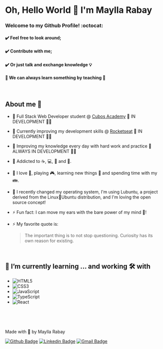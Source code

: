 # Oh, Hello World :wave: I'm Maylla Rabay 
### Welcome to my Github Profile! :octocat:
#### :heavy_check_mark: Feel free to look around;
#### :heavy_check_mark: Contribute with me;
#### :heavy_check_mark: Or just talk and exchange knowledge :bulb:
#### :rocket: We can always learn something by teaching :rocket:

<br />

## About me :dragon:
  - :book: Full Stack Web Developer student @ <a href="https://www.cubos.academy/" target="_blank">Cubos Academy</a>  🚧 IN DEVELOPMENT 🚀🚧
  - :book: Currently improving my development skills @ <a href="https://rocketseat.com.br/" target="_blank">Rocketseat</a>  🚧 IN DEVELOPMENT 🚀🚧
  - :book: Improving my knowledge every day with hard work and practice 🚧 ALWAYS IN DEVELOPMENT 🚀🚧
  - :thought_balloon: Addicted to :coffee:, :computer:, :chocolate_bar: and 🎼.
  - :thought_balloon: I love :dog:, playing :video_game:, learning new things 🧠 and spending time with my :family:.
  - :thought_balloon: I recently changed my operating system, I'm using Lubuntu, a project derived from the Linux:penguin:Ubuntu distribution, and I'm loving the open source concept!
  - ⚡ Fun fact: I can move my ears with the bare power of my mind 🤯!
  - ⚡ My favorite quote is:
  
      > The important thing is to not stop questioning. Curiosity has its own reason for existing.

<br />

## 🌱 I’m currently learning ... and working 🛠️ with
  - ![HTML5](https://img.shields.io/static/v1?label=&message=HTML5&color=red)
  - ![CSS3](https://img.shields.io/static/v1?label=&message=CSS3&color=blue)
  - ![JavaScript](https://img.shields.io/static/v1?label=&message=JavaScript&color=orange)
  - ![TypeScript](https://img.shields.io/badge/-TypeScript-purple) 
  - ![React](https://img.shields.io/badge/-React-ff69b4)

<br />
<br />
<br />

Made with :purple_heart: by Maylla Rabay

[![Github Badge](https://img.shields.io/badge/-000?style=flat-square&logo=Github&logoColor=white&link=https://github.com/MayllaRabay)](https://github.com/MayllaRabay)
[![Linkedin Badge](https://img.shields.io/badge/-blue?style=flat-square&logo=Linkedin&logoColor=white&link=https://www.linkedin.com/in/mayllarabay/)](https://www.linkedin.com/in/mayllarabay/) 
[![Gmail Badge](https://img.shields.io/badge/-mayllarabay@gmail.com-c14438?style=flat-square&logo=Gmail&logoColor=white&link=mailto:mayllarabay@gmail.com)](mailto:mayllarabay@gmail.com)
